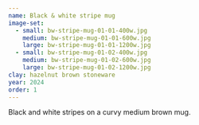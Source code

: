 ```yaml
---
name: Black & white stripe mug
image-set:
  - small: bw-stripe-mug-01-01-400w.jpg
    medium: bw-stripe-mug-01-01-600w.jpg
    large: bw-stripe-mug-01-01-1200w.jpg
  - small: bw-stripe-mug-01-02-400w.jpg
    medium: bw-stripe-mug-01-02-600w.jpg
    large: bw-stripe-mug-01-02-1200w.jpg
clay: hazelnut brown stoneware
year: 2024
order: 1
---
```


Black and white stripes on a curvy medium brown mug.